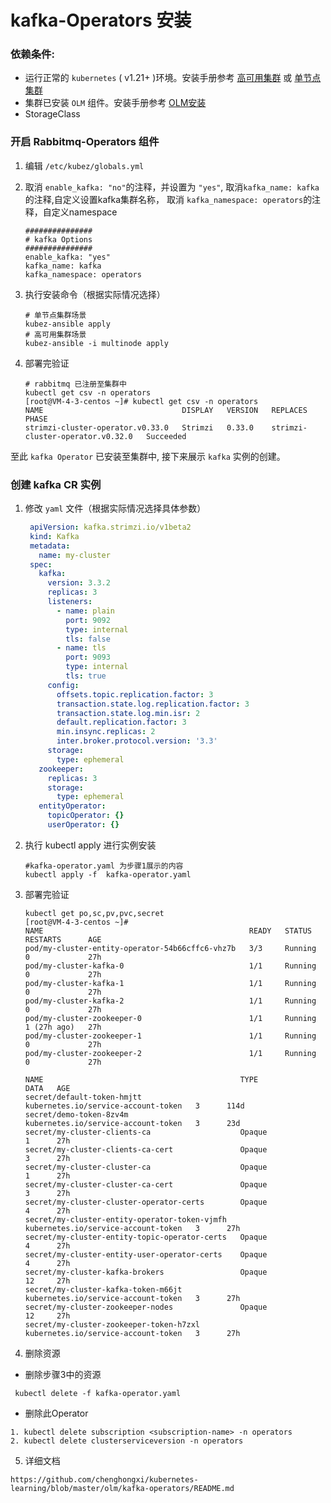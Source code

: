 # kafka-Operators 安装

### 依赖条件:
- 运行正常的 `kubernetes` ( v1.21+ )环境。安装手册参考 [高可用集群](../install/multinode.md) 或 [单节点集群](../install/all-in-one.md)
- 集群已安装 `OLM` 组件。安装手册参考 [OLM安装](../paas/olm.md)
- StorageClass
### 开启 Rabbitmq-Operators 组件
1. 编辑 `/etc/kubez/globals.yml`

2. 取消 `enable_kafka: "no"`的注释，并设置为 `"yes"`, 取消`kafka_name: kafka`的注释,自定义设置kafka集群名称， 取消 `kafka_namespace: operators`的注释，自定义namespace
    ```shell
    ###############
    # kafka Options
    ###############
    enable_kafka: "yes"
    kafka_name: kafka
    kafka_namespace: operators
    ```
3. 执行安装命令（根据实际情况选择）
    ```shell
    # 单节点集群场景
    kubez-ansible apply
    # 高可用集群场景
    kubez-ansible -i multinode apply
    ```
4. 部署完验证
    ```shell
    # rabbitmq 已注册至集群中
    kubectl get csv -n operators
    [root@VM-4-3-centos ~]# kubectl get csv -n operators
    NAME                               DISPLAY   VERSION   REPLACES                           PHASE
    strimzi-cluster-operator.v0.33.0   Strimzi   0.33.0    strimzi-cluster-operator.v0.32.0   Succeeded

至此 `kafka Operator` 已安装至集群中, 接下来展示 `kafka` 实例的创建。

### 创建 kafka CR 实例
1. 修改 `yaml` 文件（根据实际情况选择具体参数）
   ```yaml
    apiVersion: kafka.strimzi.io/v1beta2
    kind: Kafka
    metadata:
      name: my-cluster
    spec:
      kafka:
        version: 3.3.2
        replicas: 3
        listeners:
          - name: plain
            port: 9092
            type: internal
            tls: false
          - name: tls
            port: 9093
            type: internal
            tls: true
        config:
          offsets.topic.replication.factor: 3
          transaction.state.log.replication.factor: 3
          transaction.state.log.min.isr: 2
          default.replication.factor: 3
          min.insync.replicas: 2
          inter.broker.protocol.version: '3.3'
        storage:
          type: ephemeral
      zookeeper:
        replicas: 3
        storage:
          type: ephemeral
      entityOperator:
        topicOperator: {}
        userOperator: {}

   ```
2. 执行 kubectl apply 进行实例安装  
   ```shell
   #kafka-operator.yaml 为步骤1展示的内容
   kubectl apply -f  kafka-operator.yaml
   ```
3. 部署完验证
   ```shell
   kubectl get po,sc,pv,pvc,secret
   [root@VM-4-3-centos ~]# 
   NAME                                              READY   STATUS    RESTARTS      AGE
   pod/my-cluster-entity-operator-54b66cffc6-vhz7b   3/3     Running   0             27h
   pod/my-cluster-kafka-0                            1/1     Running   0             27h
   pod/my-cluster-kafka-1                            1/1     Running   0             27h
   pod/my-cluster-kafka-2                            1/1     Running   0             27h
   pod/my-cluster-zookeeper-0                        1/1     Running   1 (27h ago)   27h
   pod/my-cluster-zookeeper-1                        1/1     Running   0             27h
   pod/my-cluster-zookeeper-2                        1/1     Running   0             27h

   NAME                                            TYPE                                  DATA   AGE
   secret/default-token-hmjtt                      kubernetes.io/service-account-token   3      114d
   secret/demo-token-8zv4m                         kubernetes.io/service-account-token   3      23d
   secret/my-cluster-clients-ca                    Opaque                                1      27h
   secret/my-cluster-clients-ca-cert               Opaque                                3      27h
   secret/my-cluster-cluster-ca                    Opaque                                1      27h
   secret/my-cluster-cluster-ca-cert               Opaque                                3      27h
   secret/my-cluster-cluster-operator-certs        Opaque                                4      27h
   secret/my-cluster-entity-operator-token-vjmfh   kubernetes.io/service-account-token   3      27h
   secret/my-cluster-entity-topic-operator-certs   Opaque                                4      27h
   secret/my-cluster-entity-user-operator-certs    Opaque                                4      27h
   secret/my-cluster-kafka-brokers                 Opaque                                12     27h
   secret/my-cluster-kafka-token-m66jt             kubernetes.io/service-account-token   3      27h
   secret/my-cluster-zookeeper-nodes               Opaque                                12     27h
   secret/my-cluster-zookeeper-token-h7zxl         kubernetes.io/service-account-token   3      27h
   ```
4. 删除资源
- 删除步骤3中的资源
 ```shell
  kubectl delete -f kafka-operator.yaml
  ```
- 删除此Operator
```shell
1. kubectl delete subscription <subscription-name> -n operators
2. kubectl delete clusterserviceversion -n operators
```
5. 详细文档
```shell
https://github.com/chenghongxi/kubernetes-learning/blob/master/olm/kafka-operators/README.md
```
